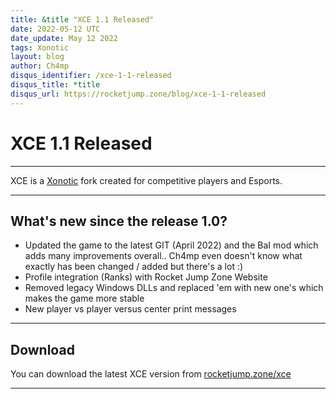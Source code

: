 ```yaml
---
title: &title "XCE 1.1 Released"
date: 2022-05-12 UTC
date_update: May 12 2022
tags: Xonotic
layout: blog
author: Ch4mp
disqus_identifier: /xce-1-1-released
disqus_title: *title
disqus_url: https://rocketjump.zone/blog/xce-1-1-released
---
```


<h1 class="w3-center">XCE 1.1 Released</h1>

<hr>

<p class="w3-center">XCE is a
  <a href="https://xonotic.org/">Xonotic</a> fork created for competitive players and Esports.</p>

<hr>

## What's new since the release 1.0?
 - Updated the game to the latest GIT (April 2022) and the BaI mod which adds many improvements overall..
    Ch4mp even doesn't know what exactly has been changed / added but there's a lot :)  
 - Profile integration (Ranks) with Rocket Jump Zone Website  
 - Removed legacy Windows DLLs and replaced 'em with new one's which makes the game more stable
 - New player vs player versus center print messages  

<hr>

## Download

You can download the latest XCE version from <a href="/xce">rocketjump.zone/xce</a>


<hr>
<script>

  var slideIndex = 1;
  showDivs(slideIndex);

  function plusDivs(n) {
    showDivs(slideIndex += n);
  }

  function showDivs(n) {
    var i;
    var x = document.getElementsByClassName("mySlides");
    if (n > x.length) {
      slideIndex = 1
    }
    if (n < 1) {
      slideIndex = x.length
    };
    for (i = 0; i < x.length; i++) {
      x[i].style.display = "none";
    }
    x[slideIndex - 1].style.display = "block";
  }
</script>

